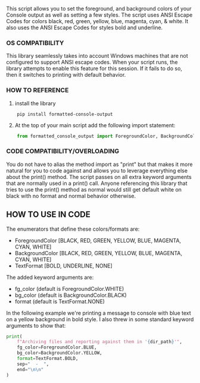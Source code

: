 
This script allows you to set the foreground, and background colors of your Console output as well as setting a few styles.  The script uses ANSI Escape Codes for colors black, red, green, yellow, blue, magenta, cyan, & white.  It also uses the ANSI Escape Codes for styles bold and underline.


### OS COMPATIBILITY

This library seamlessly takes into account Windows machines that are not configured to support ANSI escape codes.  When your script runs, the library attempts to enable this feature for this session.  If it fails to do so, then it switches to printing with default behavior.


### HOW TO REFERENCE

1. install the library
```batch
    pip install formatted-console-output
```
2. At the top of your main script add the following import statement:

```python
    from formatted_console_output import ForegroundColor, BackgroundColor, TextFormat, output_formatted_message as print
```


### CODE COMPATIBILITY/OVERLOADING

You do not have to alias the method import as "print" but that makes it more natural for you to code against and allows you to leverage everything else about the print() method.  The script passes on all extra keyword arguments that are normally used in a print() call.  Anyone referencing this library that tries to use the print() method as normal would still get default white on black with no format and normal behavior otherwise.


## HOW TO USE IN CODE

The enumerators that define these colors/formats are:
* ForegroundColor [BLACK, RED, GREEN, YELLOW, BLUE, MAGENTA, CYAN, WHITE]
* BackgroundColor [BLACK, RED, GREEN, YELLOW, BLUE, MAGENTA, CYAN, WHITE]
* TextFormat [BOLD, UNDERLINE, NONE]

The added keyword arguments are:
* fg_color (default is ForegroundColor.WHITE)
* bg_color (default is BackgroundColor.BLACK)
* format (default is TextFormat.NONE)

In the following example we're printing a message to console with blue text on a yellow background in bold style.  I also threw in some standard keyword arguments to show that:
```python
print(
    f"Archiving files and reporting against them in '{dir_path}'",
    fg_color=ForegroundColor.BLUE,
    bg_color=BackgroundColor.YELLOW,
    format=TextFormat.BOLD,
    sep="  -  ",
    end="\n\n"
)
```
